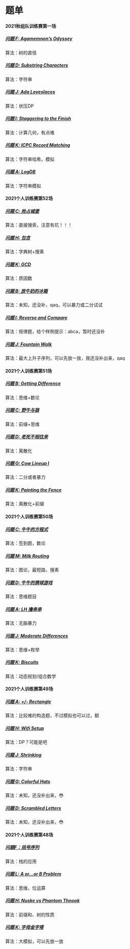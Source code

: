 # 题单

#### 2021秋组队训练赛第一场

##### [问题 F: Agamemnon’s Odyssey](http://icpc.upc.edu.cn/problem.php?cid=2943&pid=5)

算法：树的直径

##### [问题 D: Substring Characters](http://icpc.upc.edu.cn/problem.php?cid=2943&pid=3)

算法：字符串

##### [问题 J: Ada Loveslaces](http://icpc.upc.edu.cn/problem.php?cid=2943&pid=9)

算法：状压DP

##### [问题 I: Staggering to the Finish](http://icpc.upc.edu.cn/problem.php?cid=2943&pid=8)

算法：计算几何，有点难

##### [问题 K: ICPC Record Matching](http://icpc.upc.edu.cn/problem.php?cid=2943&pid=10)

算法：字符串哈希，模拟

##### [问题 A: LogDB](http://icpc.upc.edu.cn/problem.php?cid=2943&pid=0)

算法：字符串模拟

#### 2021个人训练赛第52场

##### [问题 C: 抢占城堡](http://icpc.upc.edu.cn/problem.php?cid=2941&pid=2)

算法：直接搜索，注意有坑！！！

##### [问题 H: 包含](http://icpc.upc.edu.cn/problem.php?cid=2941&pid=7)

算法：字典树+搜素

##### [问题 K: GCD](http://icpc.upc.edu.cn/problem.php?cid=2941&pid=10)

算法：质因数

##### [问题 B: 放牛奶的冰箱](http://icpc.upc.edu.cn/problem.php?cid=2941&pid=1)

算法：未知，还没补，qaq，可以暴力或二分试试

##### [问题 I: Reverse and Compare](http://icpc.upc.edu.cn/problem.php?cid=2941&pid=8)

算法：规律题，给个样例提示：abca，暂时还没补

##### [问题 J: Fountain Walk](http://icpc.upc.edu.cn/problem.php?cid=2941&pid=9)

算法：最大上升子序列，可以先放一放，我还没补出来，qaq

####  2021个人训练赛第51场

##### [问题 B: Getting Difference](http://icpc.upc.edu.cn/problem.php?cid=2939&pid=1)

算法：思维+数论

##### [问题 C: 野牛与狼](http://icpc.upc.edu.cn/problem.php?cid=2939&pid=2)

算法：前缀+思维

##### [问题 D: 老死不相往来](http://icpc.upc.edu.cn/problem.php?cid=2939&pid=3)

算法：离散化

##### [问题 G: Cow Lineup I](http://icpc.upc.edu.cn/problem.php?cid=2939&pid=6)

算法：二分或者暴力

##### [问题 K: Painting the Fence](http://icpc.upc.edu.cn/problem.php?cid=2939&pid=10)

算法：离散化+前缀

#### 2021个人训练赛第50场

##### [问题 C: 牛牛的方程式](http://icpc.upc.edu.cn/problem.php?cid=2937&pid=2)

算法：签到题，数论

##### [问题 M: Milk Routing](http://icpc.upc.edu.cn/problem.php?cid=2937&pid=12)

算法：图论，最短路，搜素

##### [问题 D: 牛牛的猜球游戏](http://icpc.upc.edu.cn/problem.php?cid=2937&pid=3)

算法：思维题目

##### [问题 A: LH 撸串串](http://icpc.upc.edu.cn/problem.php?cid=2937&pid=0)

算法：无脑暴力

##### [问题 J: Moderate Differences](http://icpc.upc.edu.cn/problem.php?cid=2937&pid=9)

算法：思维+枚举

##### [问题 K: Biscuits](http://icpc.upc.edu.cn/problem.php?cid=2937&pid=10)

算法：动态规划/组合数学

####  2021个人训练赛第49场

##### [问题 A: +/- Rectangle](http://icpc.upc.edu.cn/problem.php?cid=2935&pid=0)

算法：比较难的构造题，不过模拟也可以过，额

##### [问题 H: Wifi Setup](http://icpc.upc.edu.cn/problem.php?cid=2935&pid=7)

算法：DP？可能是吧

##### [问题 J: Shrinking](http://icpc.upc.edu.cn/problem.php?cid=2935&pid=9)

算法：字符串

##### [问题 G: Colorful Hats](http://icpc.upc.edu.cn/problem.php?cid=2935&pid=6)

算法：未知，还没补出来，:flushed:

##### [问题 D: Scrambled Letters](http://icpc.upc.edu.cn/problem.php?cid=2936&pid=3)

算法：未知，还没补出来，:flushed:

#### 2021个人训练赛第48场

##### [问题F：括号序列](http://icpc.upc.edu.cn/problem.php?cid=2933&pid=5)

算法：栈的应用

##### [问题 L: A or...or B Problem](http://icpc.upc.edu.cn/problem.php?cid=2933&pid=11)

算法：思维，位运算

##### [问题 H: Nuske vs Phantom Thnook](http://icpc.upc.edu.cn/problem.php?cid=2934&pid=7)

算法：前缀和、树的性质

##### [问题 K: 字母金字塔](http://icpc.upc.edu.cn/problem.php?cid=2933&pid=10)

算法：大模拟，可以先放一放
